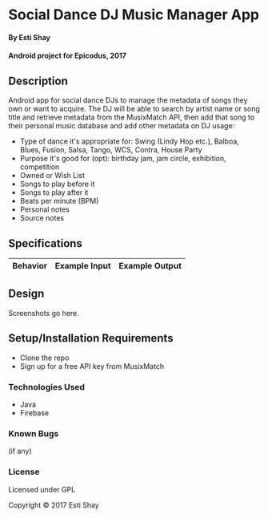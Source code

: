 # Social Dance DJ Music Manager App

#### By Esti Shay
#### Android project for Epicodus, 2017

## Description

Android app for social dance DJs to manage the metadata of songs they own or want to acquire. The DJ will be able to search by artist name or song title and retrieve metadata from the MusixMatch API, then add that song to their personal music database and add other metadata on DJ usage:
* Type of dance it's appropriate for: Swing (Lindy Hop etc.), Balboa, Blues, Fusion, Salsa, Tango, WCS, Contra, House Party
* Purpose it's good for (opt): birthday jam, jam circle, exhibition, competition
* Owned or Wish List
* Songs to play before it
* Songs to play after it
* Beats per minute (BPM)
* Personal notes
* Source notes

## Specifications
| Behavior      | Example Input      | Example Output       |
| ------------- | ------------- | ------------- |

## Design
Screenshots go here.

## Setup/Installation Requirements
* Clone the repo
* Sign up for a free API key from MusixMatch

### Technologies Used
* Java
* Firebase

### Known Bugs
(if any)

### License

Licensed under GPL

Copyright &copy; 2017 Esti Shay
